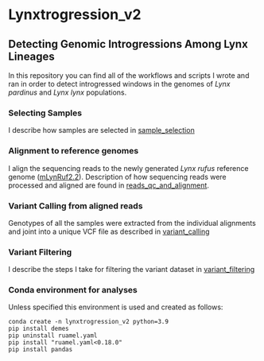 # Lynxtrogression_v2

## Detecting Genomic Introgressions Among Lynx Lineages

In this repository you can find all of the workflows and scripts I wrote and ran in order to detect introgressed windows in the genomes of *Lynx pardinus* and *Lynx lynx* populations.

### Selecting Samples

I describe how samples are selected in [sample_selection](sample_selection.md)

### Alignment to reference genomes

I align the sequencing reads to the newly generated *Lynx rufus* reference genome ([mLynRuf2.2](https://denovo.cnag.cat/lynx_rufus)). Description of how sequencing reads were processed and aligned are found in [reads_qc_and_alignment](reads_qc_and_alignment.md).

### Variant Calling from aligned reads

Genotypes of all the samples were extracted from the individual alignments and joint into a unique VCF file as described in [variant_calling](variant_calling.md)

### Variant Filtering

I describe the steps I take for filtering the variant dataset in [variant_filtering](variant_filtering.md)


### Conda environment for analyses

Unless specified this environment is used and created as follows:

```
conda create -n lynxtrogression_v2 python=3.9
pip install demes
pip uninstall ruamel.yaml
pip install "ruamel.yaml<0.18.0"
pip install pandas
```
